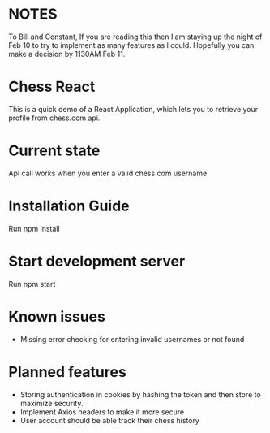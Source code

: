 # NOTES
To Bill and Constant, If you are reading this then I am staying up the night of Feb 10 to try to implement as many features as I could. Hopefully you can make a decision by 1130AM Feb 11.
# Chess React
This is a quick demo of a React Application, which lets you to retrieve your profile from chess.com api.

# Current state
Api call works when you enter a valid chess.com username

# Installation Guide
Run npm install

# Start development server
Run npm start

# Known issues
- Missing error checking for entering invalid usernames or not found

# Planned features
- Storing authentication in cookies by hashing the token and then store to maximize security.
- Implement Axios headers to make it more secure
- User account should be able track their chess history

